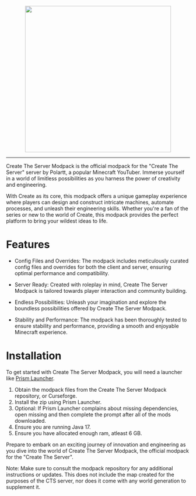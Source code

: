 <p align="center">
	<img src="https://cdn.discordapp.com/attachments/789869826397962271/1111774777091301426/Create_the_Server.png" width="400px" />
<p />

---

Create The Server Modpack is the official modpack for the "Create The Server" server by Polartt, a popular Minecraft YouTuber. Immerse yourself in a world of limitless possibilities as you harness the power of creativity and engineering.

With Create as its core, this modpack offers a unique gameplay experience where players can design and construct intricate machines, automate processes, and unleash their engineering skills. Whether you're a fan of the series or new to the world of Create, this modpack provides the perfect platform to bring your wildest ideas to life.

# Features
- Config Files and Overrides: The modpack includes meticulously curated config files and overrides for both the client and server, ensuring optimal performance and compatibility.

- Server Ready: Created with roleplay in mind, Create The Server Modpack is tailored towards player interaction and community building.

- Endless Possibilities: Unleash your imagination and explore the boundless possibilities offered by Create The Server Modpack. 

- Stability and Performance: The modpack has been thoroughly tested to ensure stability and performance, providing a smooth and enjoyable Minecraft experience.

# Installation

To get started with Create The Server Modpack, you will need a launcher like [Prism Launcher](https://prismlauncher.org/).

1. Obtain the modpack files from the Create The Server Modpack repository, or Curseforge.
2. Install the zip using Prism Launcher.
3. Optional: If Prism Launcher complains about missing dependencies, open missing and then complete the prompt after all of the mods downloaded. 
4. Ensure you are running Java 17.
5. Ensure you have allocated enough ram, atleast 6 GB.

Prepare to embark on an exciting journey of innovation and engineering as you dive into the world of Create The Server Modpack, the official modpack for the "Create The Server".

Note: Make sure to consult the modpack repository for any additional instructions or updates. This does not include the map created for the purposes of the CTS server, nor does it come with any world generation to supplement it.